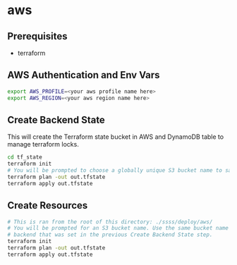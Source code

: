 # aws

## Prerequisites

- terraform

## AWS Authentication and Env Vars

```bash
export AWS_PROFILE=<your aws profile name here>
export AWS_REGION=<your aws region name here>
```

## Create Backend State

This will create the Terraform state bucket in AWS and DynamoDB table to manage terraform locks.

```bash
cd tf_state
terraform init
# You will be prompted to choose a globally unique S3 bucket name to save the Terraform state.
terraform plan -out out.tfstate
terraform apply out.tfstate
```

## Create Resources

```bash
# This is ran from the root of this directory: ./ssss/deploy/aws/
# You will be prompted for an S3 bucket name. Use the same bucket name for the
# backend that was set in the previous Create Backend State step.
terraform init
terraform plan -out out.tfstate
terraform apply out.tfstate
```
